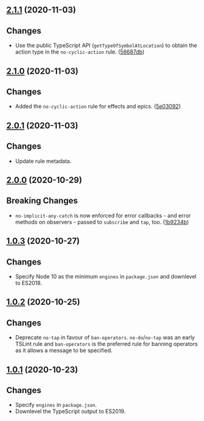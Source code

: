 <a name="2.1.1"></a>
## [2.1.1](https://github.com/cartant/eslint-plugin-rxjs/compare/v2.1.0...v2.1.1) (2020-11-03)

## Changes

* Use the public TypeScript API (`getTypeOfSymbolAtLocation`) to obtain the action type in the `no-cyclic-action` rule. ([56687db](https://github.com/cartant/eslint-plugin-rxjs/commit/56687db))

<a name="2.1.0"></a>
## [2.1.0](https://github.com/cartant/eslint-plugin-rxjs/compare/v2.0.1...v2.1.0) (2020-11-03)

## Changes

* Added the `no-cyclic-action` rule for effects and epics. ([5e03092](https://github.com/cartant/eslint-plugin-rxjs/commit/5e03092))

<a name="2.0.1"></a>
## [2.0.1](https://github.com/cartant/eslint-plugin-rxjs/compare/v2.0.0...v2.0.1) (2020-11-03)

## Changes

* Update rule metadata.

<a name="2.0.0"></a>
## [2.0.0](https://github.com/cartant/eslint-plugin-rxjs/compare/v1.0.3...v2.0.0) (2020-10-29)

## Breaking Changes

* `no-implicit-any-catch` is now enforced for error callbacks - and error methods on observers - passed to `subscribe` and `tap`, too. ([1b9234b](https://github.com/cartant/eslint-plugin-rxjs/commit/1b9234b))

<a name="1.0.3"></a>
## [1.0.3](https://github.com/cartant/eslint-plugin-rxjs/compare/v1.0.2...v1.0.3) (2020-10-27)

## Changes

* Specify Node 10 as the minimum `engines` in `package.json` and downlevel to ES2018.

<a name="1.0.2"></a>
## [1.0.2](https://github.com/cartant/eslint-plugin-rxjs/compare/v1.0.1...v1.0.2) (2020-10-25)

## Changes

* Deprecate `no-tap` in favour of `ban-operators`. `no-do`/`no-tap` was an early TSLint rule and `ban-operators` is the preferred rule for banning operators as it allows a message to be specified.

<a name="1.0.1"></a>
## [1.0.1](https://github.com/cartant/eslint-plugin-rxjs/compare/v1.0.0...v1.0.1) (2020-10-23)

## Changes

* Specify `engines` in `package.json`.
* Downlevel the TypeScript output to ES2019.